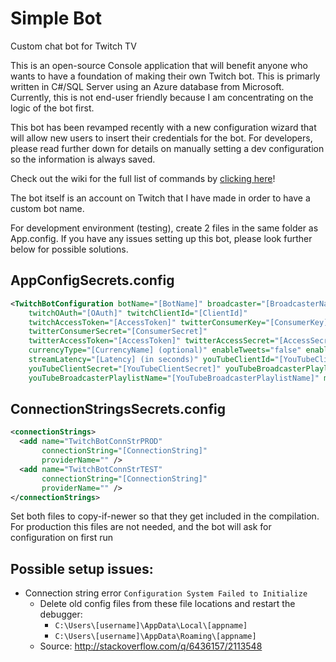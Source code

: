 # Simple Bot
Custom chat bot for Twitch TV

This is an open-source Console application that will benefit anyone who wants to have a foundation of making their own Twitch bot. This is primarly written in C#/SQL Server using an Azure database from Microsoft. Currently, this is not end-user friendly because I am concentrating on the logic of the bot first.

This bot has been revamped recently with a new configuration wizard that will allow new users to insert their credentials for the bot. For developers, please read further down for details on manually setting a dev configuration so the information is always saved.

Check out the wiki for the full list of commands by [clicking here](https://github.com/SimpleSandman/TwitchBot/wiki/List-of-Commands)!

The bot itself is an account on Twitch that I have made in order to have a custom bot name.

For development environment (testing), create 2 files in the same folder as App.config. If you have any issues setting up this bot, please look further below for possible solutions.

## AppConfigSecrets.config

```xml
<TwitchBotConfiguration botName="[BotName]" broadcaster="[BroadcasterName]"
    twitchOAuth="[OAuth]" twitchClientId="[ClientId]"
    twitchAccessToken="[AccessToken]" twitterConsumerKey="[ConsumerKey]" 
    twitterConsumerSecret="[ConsumerSecret]"
    twitterAccessToken="[AccessToken]" twitterAccessSecret="[AccessSecret]" discordLink="[DiscordLink]"
    currencyType="[CurrencyName] (optional)" enableTweets="false" enableDisplaySong="false"
    streamLatency="[Latency] (in seconds)" youTubeClientId="[YouTubeClientId]" 
    youTubeClientSecret="[YouTubeClientSecret]" youTubeBroadcasterPlaylistId="[YouTubeBroadcasterPlaylistId]"
    youTubeBroadcasterPlaylistName="[YouTubeBroadcasterPlaylistName]" manualSongRequestLink="[ManualSongRequestLink]" />
```

## ConnectionStringsSecrets.config

```xml
<connectionStrings>
  <add name="TwitchBotConnStrPROD" 
       connectionString="[ConnectionString]"
       providerName="" />
  <add name="TwitchBotConnStrTEST" 
       connectionString="[ConnectionString]"
       providerName="" />
</connectionStrings>
```

Set both files to copy-if-newer so that they get included in the compilation. For production this files are not needed, and the bot will ask for configuration on first run

## Possible setup issues:
- Connection string error `Configuration System Failed to Initialize`
  - Delete old config files from these file locations and restart the debugger:
    - `C:\Users\[username]\AppData\Local\[appname]`
    - `C:\Users\[username]\AppData\Roaming\[appname]`
  - Source: http://stackoverflow.com/q/6436157/2113548
